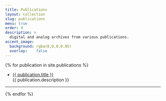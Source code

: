 ```yaml
---
title: Publications
layout: collection
slug: publications
menu: true
order: 4
description: >
  digital and analog archives from various publications.
accent_image:
  background: rgba(0,0,0,0.85)
  overlay:    false
---
```


<p>
  {% for publication in site.publications %}
    <ul>
      <li>
         <a href="{{ publication.url | relative_url }}" class="flip-title">
         <span>{{ publication.title }}</span></a><br/>
         {{ publication.description }}
      </li>
    </ul>
    <hr>
  {% endfor %}
  </p>

